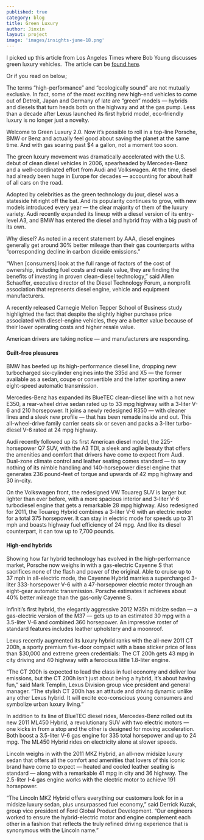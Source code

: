 ```yaml
---
published: true
category: blog
title: Green Luxury
author: Jinxin
layout: project
image: 'images/insights-june-18.png'
---
```


I picked up this article from Los Angeles Times where Bob Young discusses green luxury vehicles.  The article can be [found here](http://www.latimes.com/brandpublishing/businessplus/luxuryvehicles/).


Or if you read on below;


The terms “high-performance” and “ecologically sound” are not mutually exclusive. In fact, some of the most exciting new high-end vehicles to come out of Detroit, Japan and Germany of late are “green” models — hybrids and diesels that turn heads both on the highway and at the gas pump. Less than a decade after Lexus launched its first hybrid model, eco-friendly luxury is no longer just a novelty. 


Welcome to Green Luxury 2.0. Now it’s possible to roll in a top-line Porsche, BMW or Benz and actually feel good about saving the planet at the same time. And with gas soaring past $4 a gallon, not a moment too soon.


The green luxury movement was dramatically accelerated with the U.S. debut of clean diesel vehicles in 2006, spearheaded by Mercedes-Benz and a well-coordinated effort from Audi and Volkswagen. At the time, diesel had already been huge in Europe for decades — accounting for about half of all cars on the road. 


Adopted by celebrities as the green technology du jour, diesel was a stateside hit right off the bat. And its popularity continues to grow, with new models introduced every year — the clear majority of them of the luxury variety. Audi recently expanded its lineup with a diesel version of its entry-level A3, and BMW has entered the diesel and hybrid fray with a big push of its own. 


Why diesel? As noted in a recent statement by AAA, diesel engines generally get around 30% better mileage than their gas counterparts witha “corresponding decline in carbon dioxide emissions.”


“When [consumers] look at the full range of factors of the cost of ownership, including fuel costs and resale value, they are finding the benefits of investing in proven clean-diesel technology,” said Allen Schaeffer, executive director of the Diesel Technology Forum, a nonprofit association that represents diesel engine, vehicle and equipment manufacturers. 




A recently released Carnegie Mellon Tepper School of Business study highlighted the fact that despite the slightly higher purchase price associated with diesel-engine vehicles, they are a better value because of their lower operating costs and higher resale value.



American drivers are taking notice — and manufacturers are responding.



#### Guilt-free pleasures 


BMW has beefed up its high-performance diesel line, dropping new turbocharged six-cylinder engines into the 335d and X5 — the former available as a sedan, coupe or convertible and the latter sporting a new eight-speed automatic transmission. 


Mercedes-Benz has expanded its BlueTEC clean-diesel line with a hot new E350, a rear-wheel drive sedan rated up to 33 mpg highway with a 3-liter V-6 and 210 horsepower. It joins a newly redesigned R350 — with cleaner lines and a sleek new profile — that has been remade inside and out. This all-wheel-drive family carrier seats six or seven and packs a 3-liter turbo-diesel V-6 rated at 24 mpg highway. 



Audi recently followed up its first American diesel model, the 225-horsepower Q7 SUV, with the A3 TDI, a sleek and agile beauty that offers the amenities and comfort that drivers have come to expect from Audi. Dual-zone climate control and leather seating comes standard — to say nothing of its nimble handling and 140-horsepower diesel engine that generates 236 pound-feet of torque and upwards of 42 mpg highway and 30 in-city. 


On the Volkswagen front, the redesigned VW Touareg SUV is larger but lighter than ever before, with a more spacious interior and 3-liter V-6 turbodiesel engine that gets a remarkable 28 mpg highway. Also redesigned for 2011, the Touareg Hybrid combines a 3-liter V-6 with an electric motor for a total 375 horsepower. It can stay in electric mode for speeds up to 31 mph and boasts highway fuel efficiency of 24 mpg. And like its diesel counterpart, it can tow up to 7,700 pounds.


#### High-end hybrids


Showing how far hybrid technology has evolved in the high-performance market, Porsche now weighs in with a gas-electric Cayenne S that sacrifices none of the flash and power of the original. Able to cruise up to 37 mph in all-electric mode, the Cayenne Hybrid marries a supercharged 3-liter 333-horsepower V-6 with a 47-horsepower electric motor through an eight-gear automatic transmission. Porsche estimates it achieves about 40% better mileage than the gas-only Cayenne S. 


Infiniti’s first hybrid, the elegantly aggressive 2012 M35h midsize sedan — a gas-electric version of the M37 — gets up to an estimated 30 mpg with a 3.5-liter V-6 and combined 360 horsepower. An impressive roster of standard features includes leather upholstery and a moonroof. 



Lexus recently augmented its luxury hybrid ranks with the all-new 2011 CT 200h, a sporty premium five-door compact with a base sticker price of less than $30,000 and extreme green credentials: The CT 200h gets 43 mpg in city driving and 40 highway with a ferocious little 1.8-liter engine. 


“The CT 200h is expected to lead the class in fuel economy and deliver low emissions, but the CT 200h isn’t just about being a hybrid, it’s about having fun,” said Mark Templin, Lexus Division group vice president and general manager. “The stylish CT 200h has an attitude and driving dynamic unlike any other Lexus hybrid. It will excite eco-conscious young consumers and symbolize urban luxury living.”


In addition to its line of BlueTEC diesel rides, Mercedes-Benz rolled out its new 2011 ML450 Hybrid, a revolutionary SUV with two electric motors — one kicks in from a stop and the other is designed for moving acceleration. Both boost a 3.5-liter V-6 gas engine for 335 total horsepower and up to 24 mpg. The ML450 Hybrid rides on electricity alone at slower speeds.



Lincoln weighs in with the 2011 MKZ Hybrid, an all-new midsize luxury sedan that offers all the comfort and amenities that lovers of this iconic brand have come to expect — heated and cooled leather seating is standard — along with a remarkable 41 mpg in city and 36 highway. The 2.5-liter I-4 gas engine works with the electric motor to achieve 191 horsepower.



“The Lincoln MKZ Hybrid offers everything our customers look for in a midsize luxury sedan, plus unsurpassed fuel economy,” said Derrick Kuzak, group vice president of Ford Global Product Development. “Our engineers worked to ensure the hybrid-electric motor and engine complement each other in a fashion that reflects the truly refined driving experience that is synonymous with the Lincoln name.”
